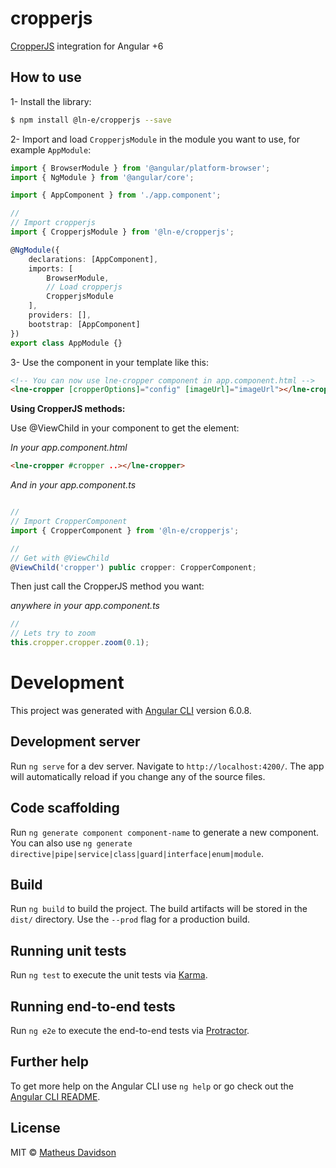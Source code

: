 # cropperjs

[CropperJS](https://fengyuanchen.github.io/cropperjs/) integration for Angular +6

## How to use

1- Install the library:

```bash
$ npm install @ln-e/cropperjs --save
```

2- Import and load `CropperjsModule` in the module you want to use, for example `AppModule`:

```typescript
import { BrowserModule } from '@angular/platform-browser';
import { NgModule } from '@angular/core';

import { AppComponent } from './app.component';

//
// Import cropperjs
import { CropperjsModule } from '@ln-e/cropperjs';

@NgModule({
    declarations: [AppComponent],
    imports: [
        BrowserModule,
        // Load cropperjs
        CropperjsModule
    ],
    providers: [],
    bootstrap: [AppComponent]
})
export class AppModule {}
```

3- Use the component in your template like this:

```html
<!-- You can now use lne-cropper component in app.component.html -->
<lne-cropper [cropperOptions]="config" [imageUrl]="imageUrl"></lne-cropper>
```

**Using CropperJS methods:**

Use @ViewChild in your component to get the element:

_In your app.component.html_

```html
<lne-cropper #cropper ..></lne-cropper>
```

_And in your app.component.ts_

```js

//
// Import CropperComponent
import { CropperComponent } from '@ln-e/cropperjs';

//
// Get with @ViewChild
@ViewChild('cropper') public cropper: CropperComponent;
```

Then just call the CropperJS method you want:

_anywhere in your app.component.ts_

```js
//
// Lets try to zoom
this.cropper.cropper.zoom(0.1);
```

# Development

This project was generated with [Angular CLI](https://github.com/angular/angular-cli) version 6.0.8.

## Development server

Run `ng serve` for a dev server. Navigate to `http://localhost:4200/`. The app will automatically reload if you change any of the source files.

## Code scaffolding

Run `ng generate component component-name` to generate a new component. You can also use `ng generate directive|pipe|service|class|guard|interface|enum|module`.

## Build

Run `ng build` to build the project. The build artifacts will be stored in the `dist/` directory. Use the `--prod` flag for a production build.

## Running unit tests

Run `ng test` to execute the unit tests via [Karma](https://karma-runner.github.io).

## Running end-to-end tests

Run `ng e2e` to execute the end-to-end tests via [Protractor](http://www.protractortest.org/).

## Further help

To get more help on the Angular CLI use `ng help` or go check out the [Angular CLI README](https://github.com/angular/angular-cli/blob/master/README.md).

## License

MIT © [Matheus Davidson](mailto:matheusdavidson@gmail.com)
